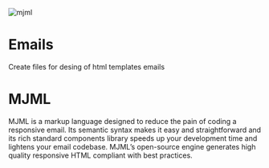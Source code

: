 ![mjml](https://mjml.io/documentation/images/logo.png)

# Emails 

Create files for desing of html templates emails    

# MJML

MJML is a markup language designed to reduce the pain of coding a responsive email. Its semantic syntax makes it easy and straightforward and its rich standard components library speeds up your development time and lightens your email codebase. MJML’s open-source engine generates high quality responsive HTML compliant with best practices.


